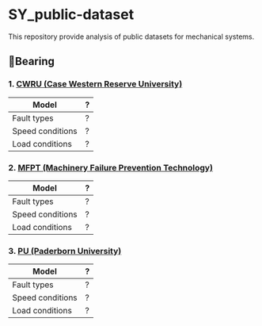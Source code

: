 # SY_public-dataset
This repository provide analysis of public datasets for mechanical systems.

## :radio_button:Bearing
### 1. [CWRU (Case Western Reserve University)](https://engineering.case.edu/bearingdatacenter/download-data-file)
|Model|?|
|------|---|
|Fault types|?|
|Speed conditions|?|
|Load conditions|?|
### 2. [MFPT (Machinery Failure Prevention Technology)](https://www.mfpt.org/fault-data-sets/)
|Model|?|
|------|---|
|Fault types|?|
|Speed conditions|?|
|Load conditions|?|
### 3. [PU (Paderborn University)]([https://www.mfpt.org/fault-data-sets/](https://mb.uni-paderborn.de/en/kat/research/kat-datacenter/bearing-datacenter/data-sets-and-download))
|Model|?|
|------|---|
|Fault types|?|
|Speed conditions|?|
|Load conditions|?|
